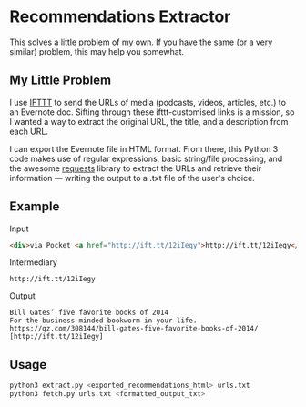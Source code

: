 # Recommendations Extractor

This solves a little problem of my own. If you have the same (or a very similar) problem, this may help you somewhat.

## My Little Problem

I use [IFTTT](https://ifttt.com) to send the URLs of media (podcasts, videos, articles, etc.) to an Evernote doc. Sifting through these ifttt-customised links is a mission, so I wanted a way to extract the original URL, the title, and a description from each URL. 

I can export the Evernote file in HTML format. From there, this Python 3 code makes use of regular expressions, basic string/file processing, and the awesome [requests](https://github.com/requests/requests) library to extract the URLs and retrieve their information — writing the output to a .txt file of the user's choice.

## Example

Input

```html
<div>via Pocket <a href="http://ift.tt/12iIegy">http://ift.tt/12iIegy</a></div>

```

Intermediary

```
http://ift.tt/12iIegy
```

Output

```
Bill Gates’ five favorite books of 2014
For the business-minded bookworm in your life.
https://qz.com/308144/bill-gates-five-favorite-books-of-2014/
[http://ift.tt/12iIegy]

```

## Usage

```python
python3 extract.py <exported_recommendations_html> urls.txt
python3 fetch.py urls.txt <formatted_output_txt>
```
